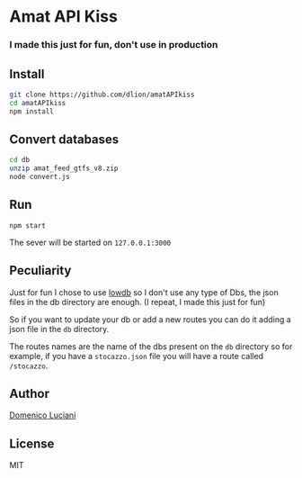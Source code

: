# Amat API Kiss

### I made this just for fun, don't use in production

## Install

```sh
git clone https://github.com/dlion/amatAPIkiss
cd amatAPIkiss
npm install
```

## Convert databases

```sh
cd db
unzip amat_feed_gtfs_v8.zip
node convert.js
```

## Run

```
npm start
```

The sever will be started on `127.0.0.1:3000`

## Peculiarity

Just for fun I chose to use [lowdb](https://github.com/typicode/lowdb) so I don't use any type of Dbs, the json files in the db directory are enough. (I repeat, I made this just for fun)

So if you want to update your db or add a new routes you can do it adding a json file in the `db` directory.

The routes names are the name of the dbs present on the `db` directory so for example, if you have a `stocazzo.json` file you will have a route called `/stocazzo`.

## Author

[Domenico Luciani](https://domenicoluciani.com)

## License
MIT
